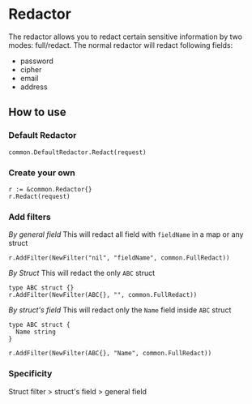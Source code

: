 # Redactor
The redactor allows you to redact certain sensitive information by two modes: full/redact.
The normal redactor will redact following fields:
- password
- cipher
- email
- address
## How to use
### Default Redactor
```
common.DefaultRedactor.Redact(request)
```
### Create your own
```
r := &common.Redactor{}
r.Redact(request)
```
### Add filters
*By general field*
This will redact all field with `fieldName` in a map or any struct
```
r.AddFilter(NewFilter("nil", "fieldName", common.FullRedact))
```
*By Struct*
This will redact the only `ABC` struct
```
type ABC struct {}
r.AddFilter(NewFilter(ABC{}, "", common.FullRedact))
```

*By struct's field*
This will redact only the `Name` field inside `ABC` struct
```
type ABC struct {
  Name string
}

r.AddFilter(NewFilter(ABC{}, "Name", common.FullRedact))
```
### Specificity
Struct filter > struct's field > general field